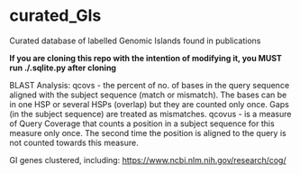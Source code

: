 # curated_GIs
Curated database of labelled Genomic Islands found in publications

**If you are cloning this repo with the intention of modifying it, you MUST run ./.sqlite.py after cloning**


BLAST Analysis:
qcovs - the percent of no. of bases in the query sequence aligned with the subject sequence (match or mismatch). 
    The bases can be in one HSP or several HSPs (overlap) but they are counted only once. Gaps (in the subject sequence) are treated as mismatches.
qcovus - is a measure of Query Coverage that counts a position in a subject sequence for this measure only once. 
    The second time the position is aligned to the query is not counted towards this measure.


GI genes clustered, including:
https://www.ncbi.nlm.nih.gov/research/cog/